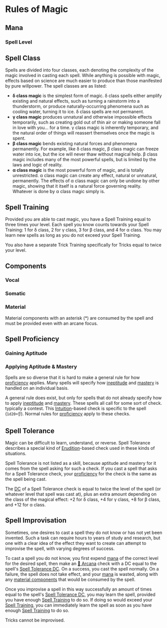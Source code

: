 # Rules of Magic

## Mana

### Spell Level

## Spell Class

Spells are divided into four classes, each denoting the complexity of the magic involved in casting each spell. While anything is possible with magic, effects based on science are much easier to produce than those manifested by pure willpower. The spell classes are as listed:

* **δ class magic** is the simplest form of magic. δ class spells either amplify existing and natural effects, such as turning a rainstorm into a thunderstorm, or produce naturally-occurring phenomena such as cooling water, turning it to ice. δ class spells are not permanent.
* **γ class magic** produces unnatural and otherwise impossible effects temporarily, such as creating gold out of thin air or making someone fall in love with you... for a time. γ class magic is inherently temporary, and the natural order of things will reassert themselves once the magic is spent.
* **β class magic** bends existing natural forces and phenomena permanently. For example, like δ class magic, β class magic can freeze water into ice, but the ice will never thaw without magical help. β class magic includes many of the most powerful spells, but is limited by the laws and logic of reality.
* **α class magic** is the most powerful form of magic, and is totally unrestricted. α class magic can create any effect, natural or unnatural, permanently. The effects of α class magic can only be undone by other magic, showing that it itself is a natural force governing reality. Whatever is done by α class magic simply is.

## Spell Training

Provided you are able to cast magic, you have a Spell Training equal to three times your level. Each spell you know counts towards your Spell Training: 1 for δ class, 2 for γ class, 3 for β class, and 4 for α class. You may learn new spells as long as you do not exceed your Spell Training.

You also have a separate Trick Training specifically for Tricks equal to twice your level.

## Components

### Vocal

### Somatic

### Material

Material components with an asterisk \(\*\) are consumed by the spell and must be provided even with an arcane focus.

## Spell Proficiency

### Gaining Aptitude

### Applying Aptitude & Mastery

Spells are so diverse that it is hard to make a general rule for how [proficiency](../ability-scores-and-skills.md#proficiency) applies. Many spells will specify how [ineptitude](../ability-scores-and-skills.md#incompetence) and [mastery](../ability-scores-and-skills.md#mastery) is handled on an individual basis.

A general rule does exist, but only for spells that do not already specify how to apply [ineptitude](../ability-scores-and-skills.md#incompetence) and [mastery](../ability-scores-and-skills.md#mastery). These spells all call for some sort of check. typically a contest. This [Intuition](../ability-scores-and-skills.md#intuition)-based check is specific to the spell \(`1d20+👂`\). Normal rules for [proficiency](../ability-scores-and-skills.md#proficiency) apply to these checks.

## Spell Tolerance

Magic can be difficult to learn, understand, or reverse. Spell Tolerance describes a special kind of [Erudition](../ability-scores-and-skills.md#erudition)-based check used in these kinds of situations.

Spell Tolerance is not listed as a skill, because aptitude and mastery for it comes from the spell asking for such a check. If you cast a spell that asks for a Spell Tolerance check, your [proficiency](../ability-scores-and-skills.md#proficiency) for the check is the same as the spell being cast.

The [DC](../success-and-failure.md#difficulty-class) of a Spell Tolerance check is equal to twice the level of the spell \(or whatever level that spell was cast at\), plus an extra amount depending on the class of the magical effect: +2 for δ class, +4 for γ class, +8 for β class, and +12 for α class.

## Spell Improvisation

Sometimes, one desires to cast a spell they do not know or has not yet been invented. Such a task can require hours to years of study and research, but one with a clear idea of the effect they want to create can attempt to improvise the spell, with varying degrees of success.

To cast a spell you do not know, you first expend [mana](rules-of-magic.md#mana) of the correct level for the desired spell, then make an [🔮 Arcana](../ability-scores-and-skills.md#arcana) check with a DC equal to the spell's [Spell Tolerance DC](rules-of-magic.md#spell-tolerance). On a success, you cast the spell normally. On a failure, the spell does not take effect, and your [mana](rules-of-magic.md#mana) is wasted, along with any [material components](rules-of-magic.md#material) that would be consumed by the spell.

Once you improvise a spell in this way successfully an amount of times equal to the spell's [Spell Tolerance DC](rules-of-magic.md#spell-tolerance), you may learn the spell, provided you have enough [Spell Training](rules-of-magic.md#spell-capacity) to do so. If doing so would exceed your [Spell Training](rules-of-magic.md#spell-capacity), you can immediately learn the spell as soon as you have enough [Spell Training](rules-of-magic.md#spell-capacity) to do so.

Tricks cannot be improvised.

